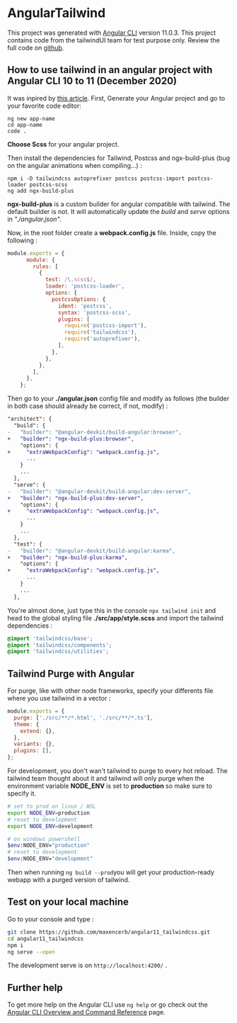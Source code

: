 # AngularTailwind

This project was generated with [Angular CLI](https://github.com/angular/angular-cli) version 11.0.3. This project contains code from the tailwindUI team for test purpose only. Review the full code on [github](https://github.com/maxencerb/angular11_tailwindcss).

## How to use tailwind in an angular project with Angular CLI 10 to 11 (December 2020)

It was inpired by [this article](https://notiz.dev/blog/angular-10-with-tailwindcss#css-instead-of-scss).
First, Generate your Angular project and go to your favorite code editor:

	ng new app-name
	cd app-name
	code .
**Choose Scss** for your angular project.

Then install the dependencies for Tailwind, Postcss and ngx-build-plus (bug on the angular animations when compiling...) : 

	npm i -D tailwindcss autoprefixer postcss postcss-import postcss-loader postcss-scss
	ng add ngx-build-plus
**ngx-build-plus** is a custom builder for angular compatible with tailwind. The default builder is not. It will automatically update the *build* and *serve* options in *"./angular.json"*.

Now, in the root folder create a **webpack.config.js** file. Inside, copy the following :
```js
module.exports = {
	  module: {
	    rules: [
	      {
	        test: /\.scss$/,
	        loader: 'postcss-loader',
	        options: {
	          postcssOptions: {
	            ident: 'postcss',
	            syntax: 'postcss-scss',
	            plugins: [
	              require('postcss-import'),
	              require('tailwindcss'),
	              require('autoprefixer'),
	            ],
	          },
	        },
	      },
	    ],
	  },
	};
```
Then go to your **./angular.json** config file and modify as follows (the builder in both case should already be correct, if not, modify) :

```diff
"architect": {
  "build": {
-   "builder": "@angular-devkit/build-angular:browser",
+   "builder": "ngx-build-plus:browser",
    "options": {
+     "extraWebpackConfig": "webpack.config.js",
      ...
    }
    ...
  },
  "serve": {
-   "builder": "@angular-devkit/build-angular:dev-server",
+   "builder": "ngx-build-plus:dev-server",
    "options": {
+     "extraWebpackConfig": "webpack.config.js",
      ...
    }
    ...
  },
  "test": {
-   "builder": "@angular-devkit/build-angular:karma",
+   "builder": "ngx-build-plus:karma",
    "options": {
+     "extraWebpackConfig": "webpack.config.js",
      ...
    }
    ...
  },
```
You're almost done, just type this in the console `npx tailwind init` and head to the global styling file **./src/app/style.scss** and import the tailwind dependencies :
```scss
@import 'tailwindcss/base';
@import 'tailwindcss/components';
@import 'tailwindcss/utilities';
```
## Tailwind Purge with Angular
For purge, like with other node frameworks, specify your differents file where you use tailwind in a vector :
```js
module.exports = {
  purge: ['./src/**/*.html', './src/**/*.ts'],
  theme: {
    extend: {},
  },
  variants: {},
  plugins: [],
};
``` 
For development, you don't wan't tailwind to purge to every hot reload. The tailwind team thought about it and tailwind will only purge when the environment variable **NODE_ENV** is set to **production** so make sure to specify it.
```bash
# set to prod on linux / WSL
export NODE_ENV=production
# reset to development
export NODE_ENV=development

# on windows powershell
$env:NODE_ENV="production"
# reset to development
$env:NODE_ENV="development"
```
Then when running `ng build --prod`you will get your production-ready webapp with a purged version of tailwind.

## Test on your local machine
Go to your console and type :
```bash
git clone https://github.com/maxencerb/angular11_tailwindcss.git
cd angular11_tailwindcss
npm i
ng serve --open
```
The development serve is on `http://localhost:4200/` .

## Further help

To get more help on the Angular CLI use `ng help` or go check out the [Angular CLI Overview and Command Reference](https://angular.io/cli) page.
